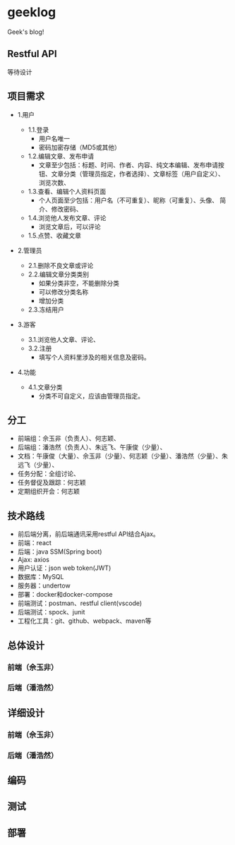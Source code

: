 # geeklog
Geek's blog!

## Restful API
等待设计

## 项目需求
- 1.用户
    - 1.1.登录
       - 用户名唯一
       - 密码加密存储（MD5或其他）
    - 1.2.编辑文章、发布申请
       - 文章至少包括：标题、时间、作者、内容、纯文本编辑、发布申请按钮、文章分类（管理员指定，作者选择）、文章标签（用户自定义）、浏览次数、
    - 1.3.查看、编辑个人资料页面
       - 个人页面至少包括：用户名（不可重复）、昵称（可重复）、头像、
简介、修改密码、
    - 1.4.浏览他人发布文章、评论
       - 浏览文章后，可以评论
    - 1.5.点赞、收藏文章
- 2.管理员
  - 2.1.删除不良文章或评论
  - 2.2.编辑文章分类类别
       - 如果分类非空，不能删除分类
       - 可以修改分类名称
       - 增加分类
  - 2.3.冻结用户
    
- 3.游客
    - 3.1.浏览他人文章、评论、
    - 3.2.注册
       - 填写个人资料里涉及的相关信息及密码。
- 4.功能
    - 4.1.文章分类
       - 分类不可自定义，应该由管理员指定。

## 分工
- 前端组：佘玉非（负责人）、何志颖、
- 后端组：潘浩然（负责人）、朱远飞、午康俊（少量）、
- 文档：午康俊（大量）、佘玉非（少量）、何志颖（少量）、潘浩然（少量）、朱远飞（少量）、
- 任务分配：全组讨论、
- 任务督促及跟踪：何志颖
- 定期组织开会：何志颖

## 技术路线
- 前后端分离，前后端通讯采用restful API结合Ajax。
- 前端：react
- 后端：java SSM(Spring boot)
- Ajax: axios
- 用户认证：json web token(JWT)
- 数据库：MySQL
- 服务器：undertow
- 部署：docker和docker-compose
- 前端测试：postman、restful client(vscode)
- 后端测试：spock、junit
- 工程化工具：git、github、webpack、maven等



## 总体设计

### 前端（佘玉非）

### 后端（潘浩然）

## 详细设计

### 前端（佘玉非）

### 后端（潘浩然）

## 编码

## 测试

## 部署

